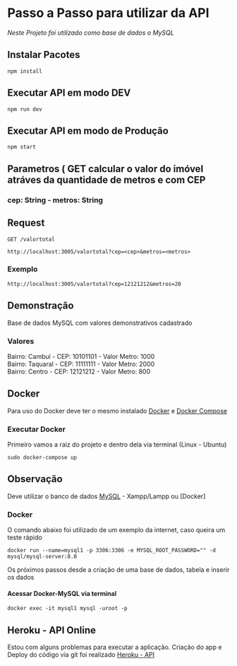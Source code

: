 # Passo a Passo para utilizar da API

_Neste Projeto foi utilizado como base de dados o MySQL_


## Instalar Pacotes
```
npm install
```

## Executar API em modo DEV
```
npm run dev
```

## Executar API em modo de Produção
```
npm start
```

## Parametros ( GET calcular o valor do imóvel atráves da quantidade de metros e com CEP
### cep: String - metros: String

## Request
```
GET /valortotal
```
```
http://localhost:3005/valortotal?cep=<cep>&metros=<metros>
```
### Exemplo
```
http://localhost:3005/valortotal?cep=12121212&metros=20
```


## Demonstração

Base de dados MySQL com valores demonstrativos cadastrado

### Valores

Bairro: Cambuí - CEP: 10101101 - Valor Metro: 1000  
Bairro: Taquaral - CEP: 11111111 - Valor Metro: 2000  
Bairro: Centro - CEP: 12121212 - Valor Metro: 800  

## Docker
Para uso do Docker deve ter o mesmo instalado [Docker](https://docs.docker.com/get-docker/)  e [Docker Compose](https://docs.docker.com/compose/install/)  

### Executar Docker
Primeiro vamos a raiz do projeto e dentro dela via terminal (Linux - Ubuntu)
```
sudo docker-compose up
```

## Observação

Deve utilizar o banco de dados [MySQL](https://www.mysql.com/downloads/) - Xampp/Lampp ou [Docker]

### Docker
O comando abaixo foi utilizado de um exemplo da internet, caso queira um teste rápido

```
docker run --name=mysql1 -p 3306:3306 -e MYSQL_ROOT_PASSWORD="" -d mysql/mysql-server:8.0
```

Os próximos passos desde a criação de uma base de dados, tabela e inserir os dados

#### Acessar Docker-MySQL via terminal
```
docker exec -it mysql1 mysql -uroot -p
```

## Heroku - API Online

Estou com alguns problemas para executar a aplicação. Criação do app e Deploy do código via git foi realizado
[Heroku - API](https://calcular-valor-imovel.herokuapp.com/)
